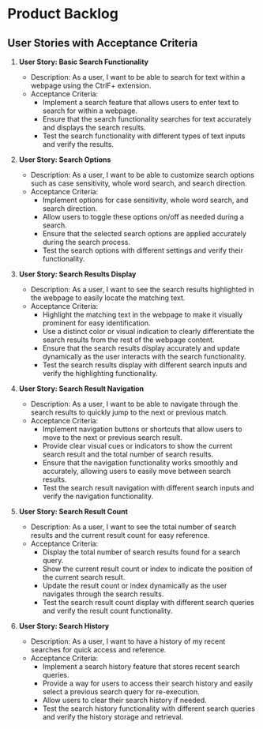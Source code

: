 # Product Backlog

## User Stories with Acceptance Criteria

1. **User Story: Basic Search Functionality**
   - Description: As a user, I want to be able to search for text within a webpage using the CtrlF+ extension.
   - Acceptance Criteria:
     - Implement a search feature that allows users to enter text to search for within a webpage.
     - Ensure that the search functionality searches for text accurately and displays the search results.
     - Test the search functionality with different types of text inputs and verify the results.
   
2. **User Story: Search Options**
   - Description: As a user, I want to be able to customize search options such as case sensitivity, whole word search, and search direction.
   - Acceptance Criteria:
     - Implement options for case sensitivity, whole word search, and search direction.
     - Allow users to toggle these options on/off as needed during a search.
     - Ensure that the selected search options are applied accurately during the search process.
     - Test the search options with different settings and verify their functionality.
   
3. **User Story: Search Results Display**
   - Description: As a user, I want to see the search results highlighted in the webpage to easily locate the matching text.
   - Acceptance Criteria:
     - Highlight the matching text in the webpage to make it visually prominent for easy identification.
     - Use a distinct color or visual indication to clearly differentiate the search results from the rest of the webpage content.
     - Ensure that the search results display accurately and update dynamically as the user interacts with the search functionality.
     - Test the search results display with different search inputs and verify the highlighting functionality.
   
4. **User Story: Search Result Navigation**
   - Description: As a user, I want to be able to navigate through the search results to quickly jump to the next or previous match.
   - Acceptance Criteria:
     - Implement navigation buttons or shortcuts that allow users to move to the next or previous search result.
     - Provide clear visual cues or indicators to show the current search result and the total number of search results.
     - Ensure that the navigation functionality works smoothly and accurately, allowing users to easily move between search results.
     - Test the search result navigation with different search inputs and verify the navigation functionality.
   
5. **User Story: Search Result Count**
   - Description: As a user, I want to see the total number of search results and the current result count for easy reference.
   - Acceptance Criteria:
     - Display the total number of search results found for a search query.
     - Show the current result count or index to indicate the position of the current search result.
     - Update the result count or index dynamically as the user navigates through the search results.
     - Test the search result count display with different search queries and verify the result count functionality.
   
6. **User Story: Search History**
   - Description: As a user, I want to have a history of my recent searches for quick access and reference.
   - Acceptance Criteria:
     - Implement a search history feature that stores recent search queries.
     - Provide a way for users to access their search history and easily select a previous search query for re-execution.
     - Allow users to clear their search history if needed.
     - Test the search history functionality with different search queries and verify the history storage and retrieval.

